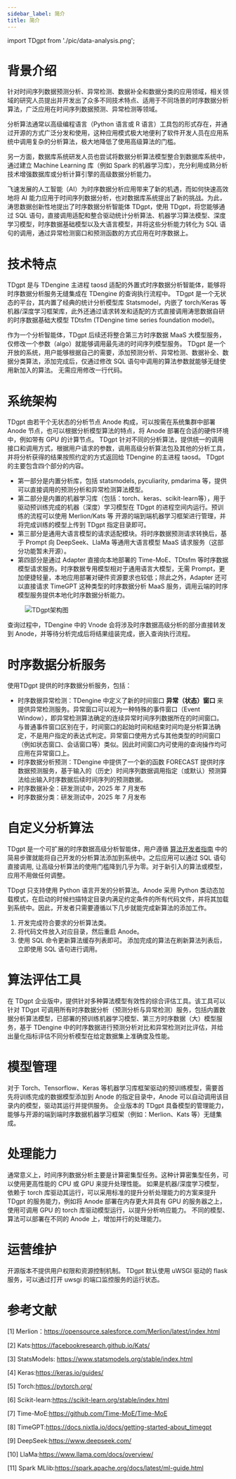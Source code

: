 ```yaml
---
sidebar_label: 简介
title: 简介
---
```


import TDgpt from './pic/data-analysis.png';

# 背景介绍
针对时间序列数据预测分析、异常检测、数据补全和数据分类的应用领域，相关领域的研究人员提出并开发出了众多不同技术特点、适用于不同场景的时序数据分析算法，广泛应用在时间序列数据预测、异常检测等领域。

分析算法通常以高级编程语言（Python 语言或 R 语言）工具包的形式存在，并通过开源的方式广泛分发和使用，这种应用模式极大地便利了软件开发人员在应用系统中调用复杂的分析算法，极大地降低了使用高级算法的门槛。

另一方面，数据库系统研发人员也尝试将数据分析算法模型整合到数据库系统中，通过建立 Machine Learning 库（例如 Spark 的机器学习库），充分利用成熟分析技术增强数据库或分析计算引擎的高级数据分析能力。 

飞速发展的人工智能（AI）为时序数据分析应用带来了新的机遇，而如何快速高效地将 AI 能力应用于时间序列数据分析，也对数据库系统提出了新的挑战。为此，涛思数据创新性地提出了时序数据分析智能体 TDgpt，使用 TDgpt，将您能够通过 SQL 语句，直接调用适配和整合驱动统计分析算法、机器学习算法模型、深度学习模型，时序数据基础模型以及大语言模型，并将这些分析能力转化为 SQL 语句的调用，通过异常检测窗口和预测函数的方式应用在时序数据上。

# 技术特点
TDgpt 是与 TDengine 主进程 taosd 适配的外置式时序数据分析智能体，能够将时序数据分析服务无缝集成在 TDengine 的查询执行流程中。
TDgpt 是一个无状态的平台，其内置了经典的统计分析模型库 Statsmodel，内嵌了 torch/Keras 等机器/深度学习框架库，此外还通过请求转发和适配的方式直接调用涛思数据自研的时序数据基础大模型 TDtsfm (TDengine time series foundation model)。

作为一个分析智能体，TDgpt 后续还将整合第三方时序数据 MaaS 大模型服务，仅修改一个参数（algo）就能够调用最先进的时间序列模型服务。
TDgpt 是一个开放的系统，用户能够根据自己的需要，添加预测分析、异常检测、数据补全、数据分类算法，添加完成后，仅通过修改 SQL 语句中调用的算法参数就能够无缝使用新加入的算法。
无需应用修改一行代码。

# 系统架构
TDgpt 由若干个无状态的分析节点 Anode 构成，可以按需在系统集群中部署 Anode 节点，也可以根据分析模型算法的特点，将 Anode 部署在合适的硬件环境中，例如带有 GPU 的计算节点。 
TDgpt 针对不同的分析算法，提供统一的调用接口和调用方式，根据用户请求的参数，调用高级分析算法包及其他的分析工具，并将分析获得的结果按照约定的方式返回给 TDengine 的主进程 taosd。
TDgpt 的主要包含四个部分的内容。
- 第一部分是内置分析库，包括 statsmodels, pyculiarity, pmdarima 等，提供可以直接调用的预测分析和异常检测算法模型。
- 第二部分是内置的机器学习库（包括：torch、keras、scikit-learn等），用于驱动预训练完成的机器（深度）学习模型在 TDgpt 的进程空间内运行。预训练的流程可以使用 Merlion/Kats 等 开源的端到端机器学习框架进行管理，并将完成训练的模型上传到 TDgpt 指定目录即可。
- 第三部分是通用大语言模型的请求适配模块。将时序数据预测请求转换后，基于 Prompt 向 DeepSeek、LlaMa 等通用大语言模型 MaaS 请求服务（这部分功能暂未开源）。
- 第四部分是通过 Adapter 直接向本地部署的 Time-MoE、TDtsfm 等时序数据模型请求服务。时序数据专用模型相对于通用语言大模型，无需 Prompt，更加便捷轻量，本地应用部署对硬件资源要求也较低；除此之外，Adapter 还可以直接请求 TimeGPT 这种类型的时序数据分析 MaaS 服务，调用云端的时序模型服务提供本地化时序数据分析能力。

<figure style={{textAlign: "center"}}>
<img src={TDgpt} alt="TDgpt架构图" />
</figure>

查询过程中，TDengine 中的 Vnode 会将涉及时序数据高级分析的部分直接转发到 Anode，并等待分析完成后将结果组装完成，嵌入查询执行流程。

# 时序数据分析服务

使用TDgpt 提供的时序数据分析服务，包括：
- 时序数据异常检测：TDengine 中定义了新的时间窗口 **异常（状态）窗口** 来提供异常检测服务。异常窗口可以视为一种特殊的事件窗口（Event Window），即异常检测算法确定的连续异常时间序列数据所在的时间窗口。与普通事件窗口区别在于，时间窗口的起始时间和结束时间均是分析算法确定，不是用户指定的表达式判定。异常窗口使用方式与其他类型的时间窗口（例如状态窗口、会话窗口等）类似。因此时间窗口内可使用的查询操作均可应用在异常窗口上。
- 时序数据分析预测：TDengine 中提供了一个新的函数 FORECAST 提供时序数据预测服务，基于输入的（历史）时间序列数据调用指定（或默认）预测算法给出输入时序数据后续时间序列的预测数据。
- 时序数据补全：研发测试中，2025 年 7 月发布
- 时序数据分类：研发测试中，2025 年 7 月发布

# 自定义分析算法

TDgpt 是一个可扩展的时序数据高级分析智能体，用户遵循 [算法开发者指南](../dev) 中的简易步骤就能将自己开发的分析算法添加到系统中。之后应用可以通过 SQL 语句直接调用, 让高级分析算法的使用门槛降到几乎为零。对于新引入的算法或模型，应用不用做任何调整。

TDpgt 只支持使用 Python 语言开发的分析算法。Anode 采用 Python 类动态加载模式，在启动的时候扫描特定目录内满足约定条件的所有代码文件，并将其加载到系统中。因此，开发者只需要遵循以下几步就能完成新算法的添加工作。
1. 开发完成符合要求的分析算法类。
2. 将代码文件放入对应目录，然后重启 Anode。
3. 使用 SQL 命令更新算法缓存列表即可。
添加完成的算法在刷新算法列表后，立即使用 SQL 语句进行调用。

# 算法评估工具

在 TDgpt 企业版中，提供针对多种算法模型有效性的综合评估工具。该工具可以针对 TDgpt 可调用所有时序数据分析（预测分析与异常检测）服务，包括内置数据分析算法模型，已部署的预训练机器学习模型、第三方时序数据（大）模型服务，基于 TDengine 中的时序数据进行预测分析对比和异常检测对比评估，并给出量化指标评估不同分析模型在给定数据集上准确度及性能。

# 模型管理

对于 Torch、Tensorflow、Keras 等机器学习库框架驱动的预训练模型，需要首先将训练完成的数据模型添加到 Anode 的指定目录中，Anode 可以自动调用该目录内的模型，驱动其运行并提供服务。
企业版本的 TDgpt 具备模型的管理能力，能够与开源的端到端时序数据机器学习框架（例如：Merlion、Kats 等）无缝集成。

# 处理能力

通常意义上，时间序列数据分析主要是计算密集型任务。这种计算密集型任务，可以使用更高性能的 CPU 或 GPU 来提升处理性能。
如果是机器/深度学习模型，依赖于 torch 库驱动其运行，可以采用标准的提升分析处理能力的方案来提升 TDgpt 的服务能力，例如将 Anode 部署在内存更大并具有 GPU 的服务器之上，使用可调用 GPU 的 torch 库驱动模型运行，以提升分析响应能力。
不同的模型、算法可以部署在不同的 Anode 上，增加并行的处理能力。

# 运营维护

开源版本不提供用户权限和资源控制机制。
TDgpt 默认使用 uWSGI 驱动的 flask 服务，可以通过打开 uwsgi 的端口监控服务的运行状态。

# 参考文献

[1] Merlion：https://opensource.salesforce.com/Merlion/latest/index.html

[2] Kats:https://facebookresearch.github.io/Kats/

[3] StatsModels: https://www.statsmodels.org/stable/index.html

[4] Keras:https://keras.io/guides/

[5] Torch:https://pytorch.org/

[6] Scikit-learn:https://scikit-learn.org/stable/index.html

[7] Time-MoE:https://github.com/Time-MoE/Time-MoE

[8] TimeGPT:https://docs.nixtla.io/docs/getting-started-about_timegpt

[9] DeepSeek:https://www.deepseek.com/

[10] LlaMa:https://www.llama.com/docs/overview/

[11] Spark MLlib:https://spark.apache.org/docs/latest/ml-guide.html
